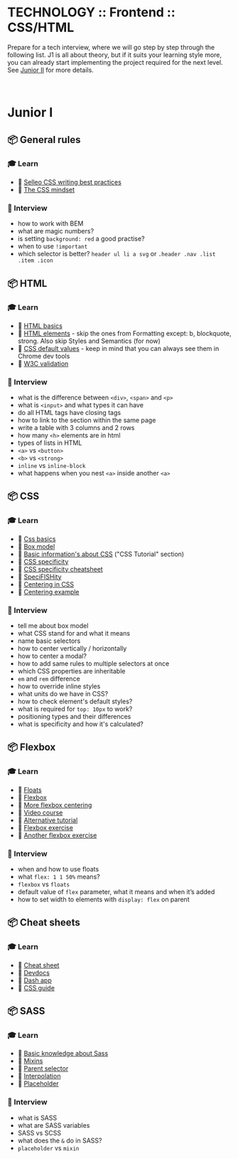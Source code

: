 # TECHNOLOGY :: Frontend :: CSS/HTML

Prepare for a tech interview, where we will go step by step through the following list. J1 is all about theory, but if it suits your learning style more, you can already start implementing the project required for the next level. See [Junior II](../02_junior_ii) for more details. 

&nbsp;

# Junior I

## 📦 General rules

### 🎓 Learn

* 📗 [Selleo CSS writing best practices](https://gist.github.com/ArekJanik/0f2a101935aed483782c15f2d5b73273)
* 📗 [The CSS mindset](https://mxb.dev/blog/the-css-mindset/)

### 🎤 Interview

* how to work with BEM
* what are magic numbers?
* is setting `background: red` a good practise?
* when to use `!important`
* which selector is better? `header ul li a svg` or `.header .nav .list .item .icon`

## 📦 HTML

### 🎓 Learn

* 📗 [HTML basics](https://www.w3schools.com/html/html_basic.asp)
* 📗 [HTML elements](https://www.w3schools.com/tags/ref_byfunc.asp) - skip the ones from Formatting except: b, blockquote, strong. Also skip Styles and Semantics (for now)
* 📗 [CSS default values](https://www.w3schools.com/csSref/css_default_values.asp) - keep in mind that you can always see them in Chrome dev tools
* 📗 [W3C validation](https://validator.w3.org/#validate_by_input)

### 🎤 Interview

* what is the difference between `<div>`, `<span>` and `<p>`
* what is `<input>` and what types it can have
* do all HTML tags have closing tags
* how to link to the section within the same page
* write a table with 3 columns and 2 rows
* how many `<h>` elements are in html
* types of lists in HTML
* `<a>` vs `<button>`
* `<b>` vs `<strong>`
* `inline` vs `inline-block`
* what happens when you nest `<a>` inside another `<a>`
  

## 📦 CSS

### 🎓 Learn

* 📗 [Css basics](https://developer.mozilla.org/en/docs/Learn/Getting_started_with_the_web/CSS_basics)
* 📗 [Box model](https://internetingishard.com/html-and-css/css-box-model/)
* 📗 [Basic information's about CSS](https://www.w3schools.com/Css/default.asp) ("CSS Tutorial" section)
* 📗 [CSS specificity](https://developer.mozilla.org/en-US/docs/Web/CSS/Specificity)
* 📗 [CSS specificity cheatsheet](https://webdevstudios.com/wp-content/uploads/2015/05/specificity1.png)
* 📗 [SpeciFISHity](https://specifishity.com/)
* 📗 [Centering in CSS](https://css-tricks.com/centering-css-complete-guide/)
* 📗 [Centering example](https://codepen.io/Zealur/pen/ebNExd)


### 🎤 Interview

* tell me about box model
* what CSS stand for and what it means
* name basic selectors
* how to center vertically / horizontally
* how to center a modal?
* how to add same rules to multiple selectors at once
* which CSS properties are inheritable
* `em` and `rem` difference
* how to override inline styles
* what units do we have in CSS?
* how to check element's default styles?
* what is required for `top: 10px` to work?
* positioning types and their differences
* what is specificity and how it's calculated?


## 📦 Flexbox

### 🎓 Learn

* 📗 [Floats](https://css-tricks.com/all-about-floats/)
* 📗 [Flexbox](https://css-tricks.com/snippets/css/a-guide-to-flexbox/)
* 📗 [More flexbox centering](https://css-tricks.com/the-peculiar-magic-of-flexbox-and-auto-margins/)
* 📗 [Video course](https://flexbox.io/)
* 📗 [Alternative tutorial](https://medium.freecodecamp.org/the-ultimate-guide-to-flexbox-learning-through-examples-8c90248d4676)
* 📗 [Flexbox exercise](https://flexboxfroggy.com/)
* 📗 [Another flexbox exercise](http://www.flexboxdefense.com/)

### 🎤 Interview

* when and how to use floats
* what `flex: 1 1 50%` means?
* `flexbox` vs `floats`
* default value of `flex` parameter, what it means and when it’s added
* how to set width to elements with `display: flex` on parent


## 📦 Cheat sheets

### 🎓 Learn

* 📗 [Cheat sheet](https://websitesetup.org/html5-cheat-sheet/)
* 📗 [Devdocs](https://devdocs.io/css/)
* 📗 [Dash app](https://kapeli.com/dash)
* 📗 [CSS guide](https://medium.freecodecamp.org/the-css-handbook-a-handy-guide-to-css-for-developers-b56695917d11)


## 📦 SASS

### 🎓 Learn

* 📗 [Basic knowledge about Sass](https://sass-lang.com/guide)	
* 📗 [Mixins](https://scotch.io/tutorials/how-to-use-sass-mixins)
* 📗 [Parent selector](https://sass-lang.com/documentation/style-rules/parent-selector)
* 📗 [Interpolation](https://sass-lang.com/documentation/interpolation)
* 📗 [Placeholder](https://sass-lang.com/documentation/style-rules/placeholder-selectors)

### 🎤 Interview

* what is SASS
* what are SASS variables
* SASS vs SCSS
* what does the `&` do in SASS?
* `placeholder` vs `mixin`
